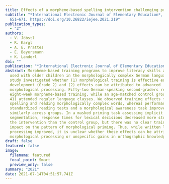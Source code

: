 ```yaml
---
title: Effects of a morpheme-based spelling intervention challenging previous results
subtitle: "*International Electronic Journal of Elementary Education*, *13*(5),
  651–671. https://doi.org/10.26822/iejee.2021.219"
publication_types:
  - "2"
authors:
  - V. Jöbstl
  - R. Kargl
  - A. E. Prattes
  - E. Beyersmann
  - K. Landerl
doi: ""
publication: "*International Electronic Journal of Elementary Education*, *13*(5), 651–671"
abstract: Morpheme-based training programs to improve literacy skills are widely
  used with older children in the morphologically complex German language. This
  study investigated whether (1) morphological training is effective early in
  development (Grade 2) and (2) effects can be attributed to advanced
  morphological processing. Fifty-two German-speaking second-graders received an
  eight-week morpheme-based training, while an age-matched control group (*n* =
  41) attended regular language classes. We observed training effects for
  spelling and reading morphologically complex words, whereas performance on
  standardized reading tests and a morphological awareness task improved
  similarly across groups. In a masked priming task assessing implicit word
  segmentation, response times for lexical decisions decreased more strongly in
  the intervention than the control group, but there was no clear training
  impact on the pattern of morphological priming. Thus, while written language
  processing improved, it is unclear whether these effects can be attributed to
  morphological processing or unspecific gains in orthographic knowledge.
draft: false
featured: false
image:
  filename: featured
  focal_point: Smart
  preview_only: false
summary: "2021"
date: 2021-07-14T04:51:57.741Z
---
```

